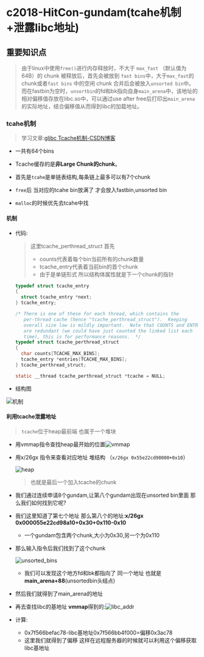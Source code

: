 # c2018-HitCon-gundam(tcahe机制+泄露libc地址)

## 重要知识点

> 由于linux中使用`free()`进行内存释放时，不大于 `max_fast` （默认值为 64B）的 chunk 被释放后，首先会被放到 `fast bins`中，大于`max_fast`的chunk或者`fast bins` 中的空闲 chunk 合并后会被放入`unsorted bin`中。而在fastbin为空时，`unsortbin`的fd和bk指向自身`main_arena`中，该地址的相对偏移值存放在libc.so中，可以通过use after free后打印出`main_arena`的实际地址，结合偏移值从而得到libc的加载地址。

### tcahe机制

> 学习文章:[glibc Tcache机制-CSDN博客](https://blog.csdn.net/qq_40890756/article/details/102560506)

- 一共有64个bins
- Tcache缓存的是**非Large Chunk的chunk**。

- 首先是`tcahe`是单链表结构,每条链上最多可以有7个chunk
- `free`后 当对应的tcahe bin放满了 才会放入fastbin,unsorted bin
- `malloc`的时候优先去tcahe中找

#### 机制

- 代码:

  > 这里tcache_perthread_struct 首先
  >
  > - counts代表着每个bin当前所有的chunk数量
  > - tcache_entry代表着当前bin的首个chunk
  > - 由于是单链形式 所以结构体属性就是下一个chunk的指针

  ```c
  typedef struct tcache_entry
  {
    struct tcache_entry *next;
  } tcache_entry;
  
  /* There is one of these for each thread, which contains the
     per-thread cache (hence "tcache_perthread_struct").  Keeping
     overall size low is mildly important.  Note that COUNTS and ENTRIES
     are redundant (we could have just counted the linked list each
     time), this is for performance reasons.  */
  typedef struct tcache_perthread_struct
  {
    char counts[TCACHE_MAX_BINS];
    tcache_entry *entries[TCACHE_MAX_BINS];
  } tcache_perthread_struct;
  
  static __thread tcache_perthread_struct *tcache = NULL;
  
  ```

- 结构图

![机制](https://awaqwqa.github.io/img/tcahe/tcahe结构体.png)

#### 利用tcache泄露地址

> `tcache`位于heap最前端 也属于一个堆块

- 用vmmap指令查找heap最开始的位置![vmmap](https://awaqwqa.github.io/img/tcahe/vmmap.png)

- 用x/26gx 指令来查看对应地址 堆结构 （`x/26gx 0x55e22cd98000+0x10`）

  ![heap](https://awaqwqa.github.io/img/tcahe/tcache_heap.png)

  > 也就是最后一个加入tcache的chunk

- 我们通过连续申请8个gundam,让第八个gundam出现在unsorted bin里面 那么我们如何找到它呢?

- 我们这里知道了第七个地址 那么第八个的地址:**x/26gx 0x000055e22cd98a10+0x30+0x110-0x10**

  - 一个gundam包含两个chunk,大小为0x30,另一个为0x110

- 那么输入指令后我们找到了这个chunk

  ![unsorted_bins](https://awaqwqa.github.io/img/tcahe/unsorted_bin.png)

  - 我们可以发现这个地方fd和bk都指向了 同一个地址 也就是**main_arena+88**(unsortedbin头结点)

- 然后我们就得到了main_arena的地址

- 再去查找libc的基地址 **vmmap**得到的:![libc_addr](https://awaqwqa.github.io/img/tcahe/libc_addr.png)

- 计算:

  - 0x7f566befac78-libc基地址0x7f566bb4f000=偏移0x3ac78
  - 这里我们就得到了偏移 这样在远程服务器的时候就可以利用这个偏移获取libc基地址

  